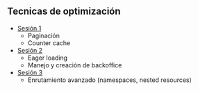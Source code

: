 ## Tecnicas de optimización
- [Sesión 1](01.md)
  - Paginación
  - Counter cache
- [Sesión 2](02.md)
  - Eager loading
  - Manejo y creación de backoffice
- [Sesión 3](03.md)
  - Enrutamiento avanzado (namespaces, nested resources)




